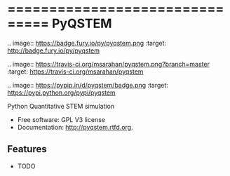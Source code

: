 ===============================
PyQSTEM
===============================

.. image:: https://badge.fury.io/py/pyqstem.png
    :target: http://badge.fury.io/py/pyqstem
    
.. image:: https://travis-ci.org/msarahan/pyqstem.png?branch=master
        :target: https://travis-ci.org/msarahan/pyqstem

.. image:: https://pypip.in/d/pyqstem/badge.png
        :target: https://pypi.python.org/pypi/pyqstem


Python Quantitative STEM simulation

* Free software: GPL V3 license
* Documentation: http://pyqstem.rtfd.org.

Features
--------

* TODO